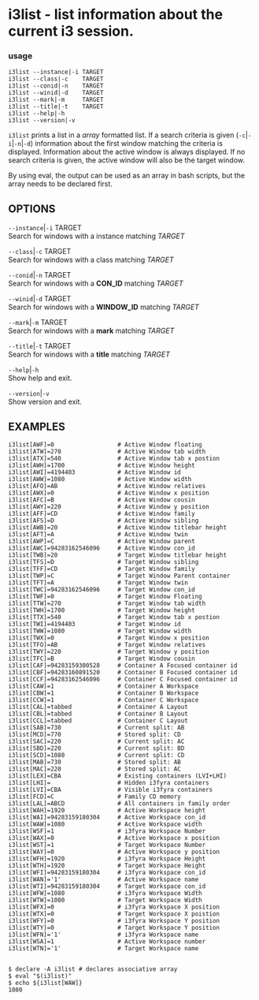 # i3list - list information about the current i3 session. 

### usage

```text
i3list --instance|-i TARGET
i3list --class|-c    TARGET
i3list --conid|-n    TARGET
i3list --winid|-d    TARGET
i3list --mark|-m     TARGET
i3list --title|-t    TARGET
i3list --help|-h
i3list --version|-v
```

`i3list` prints a list in a *array* formatted list.  If a
search criteria is given  (`-c`|`-i`|`-n`|`-d`)  information
about the first window matching the criteria is displayed. 
Information about the active window is always displayed.  If
no search criteria is given,  the active window will also be
the target window.

By using eval,  the output can be used as an array in bash scripts,  but the array needs to be declared first.


OPTIONS
-------

`--instance`|`-i` TARGET  
Search for windows with a instance matching *TARGET*

`--class`|`-c` TARGET  
Search for windows with a class matching *TARGET*

`--conid`|`-n` TARGET  
Search for windows with a **CON_ID** matching *TARGET*

`--winid`|`-d` TARGET  
Search for windows with a **WINDOW_ID** matching *TARGET*

`--mark`|`-m` TARGET  
Search for windows with a **mark** matching *TARGET*

`--title`|`-t` TARGET  
Search for windows with a **title** matching *TARGET* 

`--help`|`-h`  
Show help and exit.

`--version`|`-v`  
Show version and exit.

EXAMPLES
--------
```text$ i3list
i3list[AWF]=0                  # Active Window floating
i3list[ATW]=270                # Active Window tab width
i3list[ATX]=540                # Active Window tab x postion
i3list[AWH]=1700               # Active Window height
i3list[AWI]=4194403            # Active Window id
i3list[AWW]=1080               # Active Window width
i3list[AFO]=AB                 # Active Window relatives
i3list[AWX]=0                  # Active Window x position
i3list[AFC]=B                  # Active Window cousin
i3list[AWY]=220                # Active Window y position
i3list[AFF]=CD                 # Active Window family
i3list[AFS]=D                  # Active Window sibling
i3list[AWB]=20                 # Active Window titlebar height
i3list[AFT]=A                  # Active Window twin
i3list[AWP]=C                  # Active Window parent
i3list[AWC]=94283162546096     # Active Window con_id
i3list[TWB]=20                 # Target Window titlebar height
i3list[TFS]=D                  # Target Window sibling
i3list[TFF]=CD                 # Target Window family
i3list[TWP]=C                  # Target Window Parent container
i3list[TFT]=A                  # Target Window twin
i3list[TWC]=94283162546096     # Target Window con_id
i3list[TWF]=0                  # Target Window Floating
i3list[TTW]=270                # Target Window tab width
i3list[TWH]=1700               # Target Window height
i3list[TTX]=540                # Target Window tab x postion
i3list[TWI]=4194403            # Target Window id
i3list[TWW]=1080               # Target Window width
i3list[TWX]=0                  # Target Window x position
i3list[TFO]=AB                 # Target Window relatives
i3list[TWY]=220                # Target Window y position
i3list[TFC]=B                  # Target Window cousin
i3list[CAF]=94283159300528     # Container A Focused container id
i3list[CBF]=94283160891520     # Container B Focused container id
i3list[CCF]=94283162546096     # Container C Focused container id
i3list[CAW]=1                  # Container A Workspace
i3list[CBW]=1                  # Container B Workspace
i3list[CCW]=1                  # Container C Workspace
i3list[CAL]=tabbed             # Container A Layout
i3list[CBL]=tabbed             # Container B Layout
i3list[CCL]=tabbed             # Container C Layout
i3list[SAB]=730                # Current split: AB
i3list[MCD]=770                # Stored split: CD
i3list[SAC]=220                # Current split: AC
i3list[SBD]=220                # Current split: BD
i3list[SCD]=1080               # Current split: CD
i3list[MAB]=730                # Stored split: AB
i3list[MAC]=220                # Stored split: AC
i3list[LEX]=CBA                # Existing containers (LVI+LHI)
i3list[LHI]=                   # Hidden i3fyra containers
i3list[LVI]=CBA                # Visible i3fyra containers
i3list[FCD]=C                  # Family CD memory
i3list[LAL]=ABCD               # All containers in family order
i3list[WAH]=1920               # Active Workspace height
i3list[WAI]=94283159180304     # Active Workspace con_id
i3list[WAW]=1080               # Active Workspace width
i3list[WSF]=1                  # i3fyra Workspace Number
i3list[WAX]=0                  # Active Workspace x position
i3list[WST]=1                  # Target Workspace Number
i3list[WAY]=0                  # Active Workspace y position
i3list[WFH]=1920               # i3fyra Workspace Height
i3list[WTH]=1920               # Target Workspace Height
i3list[WFI]=94283159180304     # i3fyra Workspace con_id
i3list[WAN]='1'                # Active Workspace name
i3list[WTI]=94283159180304     # Target Workspace con_id
i3list[WFW]=1080               # i3fyra Workspace Width
i3list[WTW]=1080               # Target Workspace Width
i3list[WFX]=0                  # i3fyra Workspace X position
i3list[WTX]=0                  # Target Workspace X poistion
i3list[WFY]=0                  # i3fyra Workspace Y position
i3list[WTY]=0                  # Target Workspace Y position
i3list[WFN]='1'                # i3fyra Workspace name
i3list[WSA]=1                  # Active Workspace number
i3list[WTN]='1'                # Target Workspace name


$ declare -A i3list # declares associative array
$ eval "$(i3list)"
$ echo ${i3list[WAW]}
1080

```



